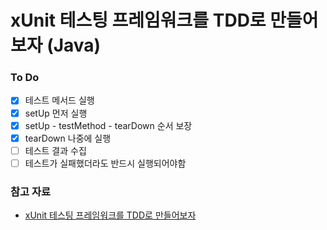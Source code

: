 # xUnit 테스팅 프레임워크를 TDD로 만들어보자 (Java)

### To Do
- [x] 테스트 메서드 실행
- [x] setUp 먼저 실행
- [x] setUp - testMethod - tearDown 순서 보장
- [x] tearDown 나중에 실행
- [ ] 테스트 결과 수집
- [ ] 테스트가 실패했더라도 반드시 실행되어야함

### 참고 자료
- [xUnit 테스팅 프레임워크를 TDD로 만들어보자](https://www.youtube.com/watch?v=tdKFZcZSJmg)
